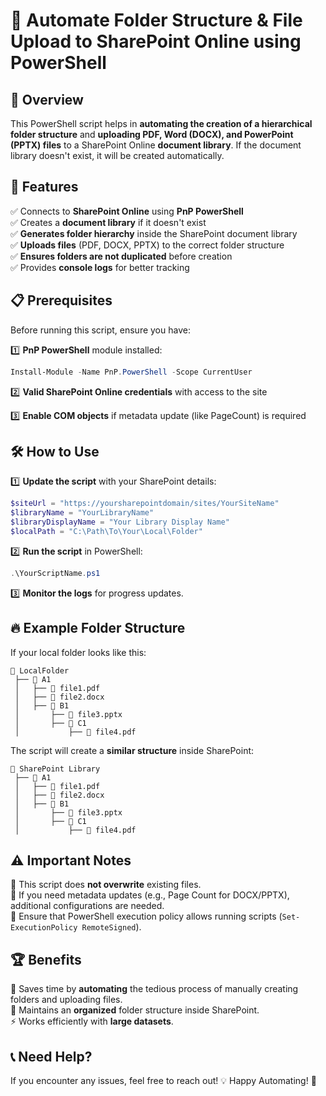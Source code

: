 # 📂 Automate Folder Structure & File Upload to SharePoint Online using PowerShell

## 🚀 Overview
This PowerShell script helps in **automating the creation of a hierarchical folder structure** and **uploading PDF, Word (DOCX), and PowerPoint (PPTX) files** to a SharePoint Online **document library**. If the document library doesn't exist, it will be created automatically.

## 📌 Features
✅ Connects to **SharePoint Online** using **PnP PowerShell**  
✅ Creates a **document library** if it doesn't exist  
✅ **Generates folder hierarchy** inside the SharePoint document library  
✅ **Uploads files** (PDF, DOCX, PPTX) to the correct folder structure  
✅ **Ensures folders are not duplicated** before creation  
✅ Provides **console logs** for better tracking  

## 📋 Prerequisites
Before running this script, ensure you have:

1️⃣ **PnP PowerShell** module installed:  
   ```powershell
   Install-Module -Name PnP.PowerShell -Scope CurrentUser
   ```

2️⃣ **Valid SharePoint Online credentials** with access to the site  

3️⃣ **Enable COM objects** if metadata update (like PageCount) is required  

## 🛠️ How to Use

1️⃣ **Update the script** with your SharePoint details:
   ```powershell
   $siteUrl = "https://yoursharepointdomain/sites/YourSiteName"
   $libraryName = "YourLibraryName"
   $libraryDisplayName = "Your Library Display Name"
   $localPath = "C:\Path\To\Your\Local\Folder"
   ```

2️⃣ **Run the script** in PowerShell:
   ```powershell
   .\YourScriptName.ps1
   ```

3️⃣ **Monitor the logs** for progress updates.

## 🔥 Example Folder Structure
If your local folder looks like this:
```
📁 LocalFolder
 ├── 📁 A1
 │   ├── 📄 file1.pdf
 │   ├── 📄 file2.docx
 │   ├── 📁 B1
 │       ├── 📄 file3.pptx
 │       ├── 📁 C1
 │           ├── 📄 file4.pdf
```

The script will create a **similar structure** inside SharePoint:
```
📂 SharePoint Library
 ├── 📁 A1
 │   ├── 📄 file1.pdf
 │   ├── 📄 file2.docx
 │   ├── 📁 B1
 │       ├── 📄 file3.pptx
 │       ├── 📁 C1
 │           ├── 📄 file4.pdf
```

## ⚠️ Important Notes
🔹 This script does **not overwrite** existing files.  
🔹 If you need metadata updates (e.g., Page Count for DOCX/PPTX), additional configurations are needed.  
🔹 Ensure that PowerShell execution policy allows running scripts (`Set-ExecutionPolicy RemoteSigned`).  

## 🏆 Benefits
🚀 Saves time by **automating** the tedious process of manually creating folders and uploading files.  
📂 Maintains an **organized** folder structure inside SharePoint.  
⚡ Works efficiently with **large datasets**.

## 📞 Need Help?
If you encounter any issues, feel free to reach out! 💡 Happy Automating! 🚀
